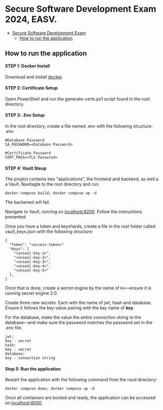# Secure Software Development Exam 2024, EASV.

- [Secure Software Development Exam](#ssd-exam)
  - [How to run the application](#how-to-run-the-application)


## How to run the application

#### STEP 1: Docker Install
Download and install [docker](https://docs.docker.com/engine/install/ "docker").

#### STEP 2: Certificate Setup
Open PowerShell and run the generate-certs.ps1 script found in the root directory.

#### STEP 3: .Env Setup
In the root directory, create a file named .env with the following structure:
.env
```
#Database Password
SA_PASSWORD=<Database Password>

#Certificate Password
CERT_PASS=<TLS Passwrod>
```

#### STEP 4: Vault Steup
The project contains two "applications", the frontend and backend, as well a a Vault.
Navitagte to the root directory and run:
```
docker compose build; docker compose up -d
```
The backened will fail.

Navigate to Vault, running on [localhost:8200](http://localhost:8200 "localhost:8200").
Follow the instructions presented.

Once you have a token and keyshards, create a file in the root folder called vault_keys.json with the following structure:
```
{
  "Token": "<access-token>"
  "Keys": [
    "<unseal-key-1>",
    "<unseal-key-2>",
    "<unseal-key-3>",
    "<unseal-key-4>",
    "<unseal-key-5>"
  ],
}
```

Once that is done, create a secret engine by the name of kv—ensure it is running secret engine 2.0.

Create three new secrets. Each with the name of jwt, hash and database. Ensure it follows the key-value pairing with the key name of **key**.

For the database, make the value the entire connection string to the database—and make sure the password matches the password set in the .env file.
```
jwt:
key - secret
hash:
key - secret
database:
key - connection string
```

#### Step 5: Run the application
Restart the application with the following command from the rood directory:
```
docker compose down; docker compose up -d
```
Once all containers are booted and ready, the application can be accessed on [localhost:8000](https://localhost:8000 "localhost:8000").
